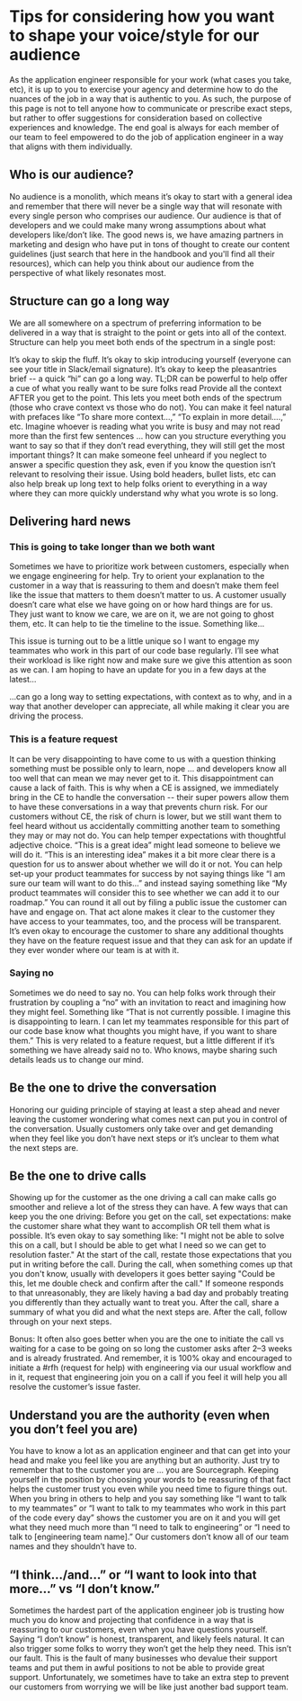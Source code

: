 # Tips for considering how you want to shape your voice/style for our audience

As the application engineer responsible for your work (what cases you take, etc), it is up to you to exercise your agency and determine how to do the nuances of the job in a way that is authentic to you. As such, the purpose of this page is not to tell anyone how to communicate or prescribe exact steps, but rather to offer suggestions for consideration based on collective experiences and knowledge. The end goal is always for each member of our team to feel empowered to do the job of application engineer in a way that aligns with them individually.

## Who is our audience?

No audience is a monolith, which means it’s okay to start with a general idea and remember that there will never be a single way that will resonate with every single person who comprises our audience. Our audience is that of developers and we could make many wrong assumptions about what developers like/don’t like. The good news is, we have amazing partners in marketing and design who have put in tons of thought to create our content guidelines (just search that here in the handbook and you'll find all their resources), which can help you think about our audience from the perspective of what likely resonates most.

## Structure can go a long way

We are all somewhere on a spectrum of preferring information to be delivered in a way that is straight to the point or gets into all of the context. Structure can help you meet both ends of the spectrum in a single post:

It’s okay to skip the fluff. It’s okay to skip introducing yourself (everyone can see your title in Slack/email signature). It’s okay to keep the pleasantries brief -- a quick “hi” can go a long way.
TL;DR can be powerful to help offer a cue of what you really want to be sure folks read
Provide all the context AFTER you get to the point. This lets you meet both ends of the spectrum (those who crave context vs those who do not). You can make it feel natural with prefaces like “To share more context…,” “To explain in more detail....,” etc.
Imagine whoever is reading what you write is busy and may not read more than the first few sentences … how can you structure everything you want to say so that if they don’t read everything, they will still get the most important things?
It can make someone feel unheard if you neglect to answer a specific question they ask, even if you know the question isn’t relevant to resolving their issue.
Using bold headers, bullet lists, etc can also help break up long text to help folks orient to everything in a way where they can more quickly understand why what you wrote is so long.

## Delivering hard news

### This is going to take longer than we both want

Sometimes we have to prioritize work between customers, especially when we engage engineering for help. Try to orient your explanation to the customer in a way that is reassuring to them and doesn’t make them feel like the issue that matters to them doesn’t matter to us. A customer usually doesn’t care what else we have going on or how hard things are for us. They just want to know we care, we are on it, we are not going to ghost them, etc. It can help to tie the timeline to the issue. Something like...

This issue is turning out to be a little unique so I want to engage my teammates who work in this part of our code base regularly. I’ll see what their workload is like right now and make sure we give this attention as soon as we can. I am hoping to have an update for you in a few days at the latest…

...can go a long way to setting expectations, with context as to why, and in a way that another developer can appreciate, all while making it clear you are driving the process.

### This is a feature request

It can be very disappointing to have come to us with a question thinking something must be possible only to learn, nope … and developers know all too well that can mean we may never get to it. This disappointment can cause a lack of faith. This is why when a CE is assigned, we immediately bring in the CE to handle the conversation -- their super powers allow them to have these conversations in a way that prevents churn risk. For our customers without CE, the risk of churn is lower, but we still want them to feel heard without us accidentally committing another team to something they may or may not do.
You can help temper expectations with thoughtful adjective choice. “This is a great idea” might lead someone to believe we will do it. “This is an interesting idea” makes it a bit more clear there is a question for us to answer about whether we will do it or not.
You can help set-up your product teammates for success by not saying things like “I am sure our team will want to do this…” and instead saying something like “My product teammates will consider this to see whether we can add it to our roadmap.”
You can round it all out by filing a public issue the customer can have and engage on. That act alone makes it clear to the customer they have access to your teammates, too, and the process will be transparent.
It’s even okay to encourage the customer to share any additional thoughts they have on the feature request issue and that they can ask for an update if they ever wonder where our team is at with it.

### Saying no

Sometimes we do need to say no. You can help folks work through their frustration by coupling a “no” with an invitation to react and imagining how they might feel. Something like “That is not currently possible. I imagine this is disappointing to learn. I can let my teammates responsible for this part of our code base know what thoughts you might have, if you want to share them.” This is very related to a feature request, but a little different if it’s something we have already said no to. Who knows, maybe sharing such details leads us to change our mind.

## Be the one to drive the conversation

Honoring our guiding principle of staying at least a step ahead and never leaving the customer wondering what comes next can put you in control of the conversation. Usually customers only take over and get demanding when they feel like you don’t have next steps or it’s unclear to them what the next steps are.

## Be the one to drive calls

Showing up for the customer as the one driving a call can make calls go smoother and relieve a lot of the stress they can have. A few ways that can keep you the one driving:
Before you get on the call, set expectations: make the customer share what they want to accomplish OR tell them what is possible. It’s even okay to say something like: "I might not be able to solve this on a call, but I should be able to get what I need so we can get to resolution faster."
At the start of the call, restate those expectations that you put in writing before the call.
During the call, when something comes up that you don't know, usually with developers it goes better saying "Could be this, let me double check and confirm after the call." If someone responds to that unreasonably, they are likely having a bad day and probably treating you differently than they actually want to treat you.
After the call, share a summary of what you did and what the next steps are.
After the call, follow through on your next steps.

Bonus: It often also goes better when you are the one to initiate the call vs waiting for a case to be going on so long the customer asks after 2–3 weeks and is already frustrated. And remember, it is 100% okay and encouraged to initiate a #rfh (request for help) with engineering via our usual workflow and in it, request that engineering join you on a call if you feel it will help you all resolve the customer’s issue faster.

## Understand you are the authority (even when you don’t feel you are)

You have to know a lot as an application engineer and that can get into your head and make you feel like you are anything but an authority. Just try to remember that to the customer you are … you are Sourcegraph. Keeping yourself in the position by choosing your words to be reassuring of that fact helps the customer trust you even while you need time to figure things out. When you bring in others to help and you say something like “I want to talk to my teammates” or “I want to talk to my teammates who work in this part of the code every day” shows the customer you are on it and you will get what they need much more than “I need to talk to engineering” or “I need to talk to [engineering team name].” Our customers don’t know all of our team names and they shouldn’t have to.

## “I think.../and…” or “I want to look into that more…” vs “I don’t know.”

Sometimes the hardest part of the application engineer job is trusting how much you do know and projecting that confidence in a way that is reassuring to our customers, even when you have questions yourself. Saying “I don’t know” is honest, transparent, and likely feels natural. It can also trigger some folks to worry they won’t get the help they need. This isn’t our fault. This is the fault of many businesses who devalue their support teams and put them in awful positions to not be able to provide great support. Unfortunately, we sometimes have to take an extra step to prevent our customers from worrying we will be like just another bad support team.
